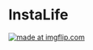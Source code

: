 # InstaLife



<a href="https://imgflip.com/gif/2728tl"><img src="https://i.imgflip.com/2728tl.gif" title="made at imgflip.com"/></a>
